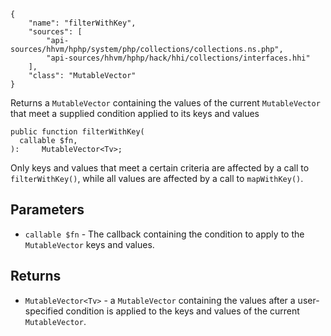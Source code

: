 ``` yamlmeta
{
    "name": "filterWithKey",
    "sources": [
        "api-sources/hhvm/hphp/system/php/collections/collections.ns.php",
        "api-sources/hhvm/hphp/hack/hhi/collections/interfaces.hhi"
    ],
    "class": "MutableVector"
}
```




Returns a ` MutableVector ` containing the values of the current
`` MutableVector `` that meet a supplied condition applied to its keys and
values




``` Hack
public function filterWithKey(
  callable $fn,
):     MutableVector<Tv>;
```




Only keys and values that meet a certain criteria are affected by a call to
` filterWithKey() `, while all values are affected by a call to
`` mapWithKey() ``.




## Parameters




+ ` callable $fn ` - The callback containing the condition to apply to the
  `` MutableVector `` keys and values.




## Returns




* ` MutableVector<Tv> ` - a `` MutableVector `` containing the values after a user-specified
  condition is applied to the keys and values of the current
  ``` MutableVector ```.
<!-- HHAPIDOC -->
